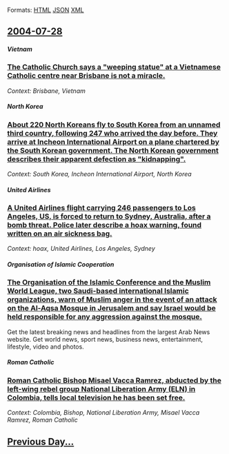 
Formats: [HTML](2004/07/28/index.html)  [JSON](2004/07/28/index.json)  [XML](2004/07/28/index.xml)  

## [2004-07-28](/news/2004/07/28/index.md)

##### Vietnam
### [ The Catholic Church says a "weeping statue" at a Vietnamese Catholic centre near Brisbane is not a miracle. ](/news/2004/07/28/the-catholic-church-says-a-weeping-statue-at-a-vietnamese-catholic-centre-near-brisbane-is-not-a-miracle.md)
_Context: Brisbane, Vietnam_

##### North Korea
### [ About 220 North Koreans fly to South Korea from an unnamed third country, following 247 who arrived the day before. They arrive at Incheon International Airport on a plane chartered by the South Korean government. The North Korean government describes their apparent defection as "kidnapping". ](/news/2004/07/28/about-220-north-koreans-fly-to-south-korea-from-an-unnamed-third-country-following-247-who-arrived-the-day-before-they-arrive-at-incheon.md)
_Context: South Korea, Incheon International Airport, North Korea_

##### United Airlines
### [ A United Airlines flight carrying 246 passengers to Los Angeles, US, is forced to return to Sydney, Australia, after a bomb threat. Police later describe a hoax warning, found written on an air sickness bag. ](/news/2004/07/28/a-united-airlines-flight-carrying-246-passengers-to-los-angeles-us-is-forced-to-return-to-sydney-australia-after-a-bomb-threat-police.md)
_Context: hoax, United Airlines, Los Angeles, Sydney_

##### Organisation of Islamic Cooperation
### [ The Organisation of the Islamic Conference and the Muslim World League, two Saudi-based international Islamic organizations, warn of Muslim anger in the event of an attack on the Al-Aqsa Mosque in Jerusalem and say Israel would be held responsible for any aggression against the mosque. ](/news/2004/07/28/the-organisation-of-the-islamic-conference-and-the-muslim-world-league-two-saudi-based-international-islamic-organizations-warn-of-muslim.md)
Get the latest breaking news and headlines from the largest Arab News website. Get world news, sport news, business news, entertainment, lifestyle, video and photos.

##### Roman Catholic
### [ Roman Catholic Bishop Misael Vacca Ramrez, abducted by the left-wing rebel group National Liberation Army (ELN) in Colombia, tells local television he has been set free. ](/news/2004/07/28/roman-catholic-bishop-misael-vacca-ramirez-abducted-by-the-left-wing-rebel-group-national-liberation-army-eln-in-colombia-tells-local-t.md)
_Context: Colombia, Bishop, National Liberation Army, Misael Vacca Ramrez, Roman Catholic_

## [Previous Day...](/news/2004/07/27/index.md)

